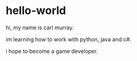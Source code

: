 # hello-world

hi, my name is carl murray.

im learning how to work with python, java and c#.

i hope to become a game developer.
